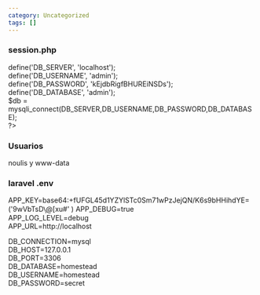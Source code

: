 ```yaml
---
category: Uncategorized
tags: []
---
```


### session.php
define('DB_SERVER', 'localhost');  
define('DB_USERNAME', 'admin');  
define('DB_PASSWORD', 'kEjdbRigfBHUREiNSDs');  
define('DB_DATABASE', 'admin');  
$db = mysqli_connect(DB_SERVER,DB_USERNAME,DB_PASSWORD,DB_DATABASE);  
?>

### Usuarios
noulis y www-data

### laravel .env

APP_KEY=base64:+fUFGL45d1YZYlSTc0Sm71wPzJejQN/K6s9bHHihdYE=  ('9wVbTsD\̗@[xu#' )
APP_DEBUG=true  
APP_LOG_LEVEL=debug  
APP_URL=http://localhost  
  
DB_CONNECTION=mysql  
DB_HOST=127.0.0.1  
DB_PORT=3306  
DB_DATABASE=homestead  
DB_USERNAME=homestead  
DB_PASSWORD=secret






